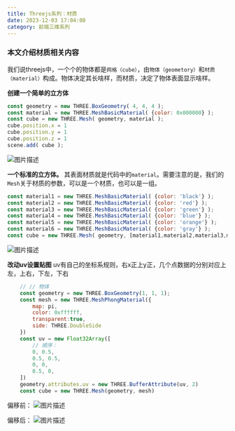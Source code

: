 ```yaml
---
title: Threejs系列：材质
date: 2023-12-03 17:04:08
category: 前端三维系列
---
```


### 本文介绍材质相关内容

我们说threejs中，一个个的物体都是`网格（cube）`，由`物体（geometory）`和`材质（material）`构成。物体决定其长啥样，而材质，决定了物体表面显示啥样。

**创建一个简单的立方体**

```javascript
const geometry = new THREE.BoxGeometry( 4, 4, 4 ); 
const material = new THREE.MeshBasicMaterial( {color: 0x000000} ); 
const cube = new THREE.Mesh( geometry, material ); 
cube.position.x = 1
cube.position.y = 1
cube.position.z = 1
scene.add( cube );
```
<img src="/img/threejs_材质1.gif" alt="图片描述">

**一个标准的立方体。**
其表面材质就是代码中的`material`。需要注意的是，我们的`Mesh`关于材质的参数，可以是一个材质，也可以是一组。
```javascript
const material1 = new THREE.MeshBasicMaterial( {color: 'black'} ); 
const material2 = new THREE.MeshBasicMaterial( {color: 'red'} ); 
const material3 = new THREE.MeshBasicMaterial( {color: 'green'} ); 
const material4 = new THREE.MeshBasicMaterial( {color: 'blue'} ); 
const material5 = new THREE.MeshBasicMaterial( {color: 'orange'} ); 
const material6 = new THREE.MeshBasicMaterial( {color: 'gray'} ); 
const cube = new THREE.Mesh( geometry, [material1,material2,material3,material4,material5,material6 ] ); 
```
<img src="/img/threejs_材质2.gif" alt="图片描述">

**改动uv设置贴图**
uv有自己的坐标系规则，右x正上y正，几个点数据的分别对应上左，上右，下左，下右
```javascript
    // // 物体
    const geometry = new THREE.BoxGeometry(1, 1, 1);
    const mesh = new THREE.MeshPhongMaterial({
        map: pi,
        color: 0xffffff,
        transparent:true,
        side: THREE.DoubleSide
    })
    const uv = new Float32Array([
        // 顺序： 
        0, 0.5,
        0.5, 0.5,
        0, 0,
        0.5, 0,
    ])
    geometry.attributes.uv = new THREE.BufferAttribute(uv, 2)
    const cube = new THREE.Mesh(geometry, mesh)
```
偏移前：
<img src="/img/uv偏移1.gif" alt="图片描述">

偏移后：
<img src="/img/uv偏移2.gif" alt="图片描述">



